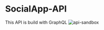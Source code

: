 # SocialApp-API
This API is build with GraphQL
![api-sandbox](https://user-images.githubusercontent.com/67672184/130768271-ac82c477-ad1d-4265-a35c-f0fa0924e6f5.png)
